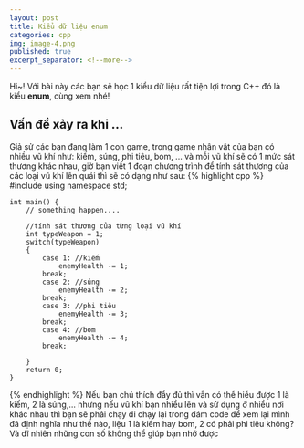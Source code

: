 ```yaml
---
layout: post
title: Kiểu dữ liệu enum
categories: cpp
img: image-4.png
published: true
excerpt_separator: <!--more-->
---
```


Hi~! Với bài này các bạn sẽ học 1 kiểu dữ liệu rất tiện lợi trong C++ đó là kiểu **enum**, cùng xem nhé!<!--more-->
## Vấn đề xảy ra khi ...
Giả sử các bạn đang làm 1 con game, trong game nhân vật của bạn có nhiều vũ khí như: kiếm, súng, phi tiêu, bom, ... và mỗi vũ khí sẽ có 1 mức sát thương khác nhau, giờ bạn viết 1 đoạn chương trình để tính sát thương của các loại vũ khí lên quái thì sẽ có dạng như sau:
{% highlight cpp %}
    #include <iostream>
    using namespace std;
     
    int main() {
    	// something happen....
     
    	//tính sát thương của từng loại vũ khí
    	int typeWeapon = 1;
    	switch(typeWeapon)
    	{
    		case 1: //kiếm
    			enemyHealth -= 1;
    		break;
    		case 2: //súng
    			enemyHealth -= 2;
    		break;
    		case 3: //phi tiêu
    			enemyHealth -= 3;
    		break;
    		case 4: //bom
    			enemyHealth -= 4;
    		break;		
     
    	}
    	return 0;
    }
{% endhighlight %}
Nếu bạn chú thích đầy đủ thì vẫn có thể hiểu được 1 là kiếm, 2 là súng,... nhưng nếu vũ khí bạn nhiều lên và sử dụng ở nhiều nơi khác nhau thì bạn sẽ phải chạy đi chạy lại trong đám code để xem lại mình đã định nghĩa như thế nào, liệu 1 là kiếm hay bom, 2 có phải phi tiêu không? Và dĩ nhiên những con số không thể giúp bạn nhớ được
